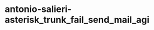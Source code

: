 antonio-salieri-asterisk_trunk_fail_send_mail_agi
=================================================
